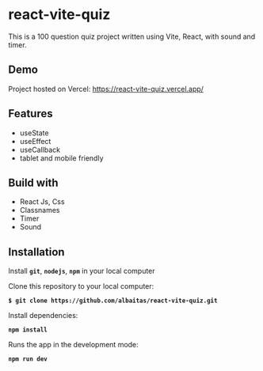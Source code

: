 # react-vite-quiz

This is a 100 question quiz project written using Vite, React, with sound and timer.

## Demo

Project hosted on Vercel: https://react-vite-quiz.vercel.app/

## Features

- useState
- useEffect
- useCallback
- tablet and mobile friendly

## Build with

- React Js, Css
- Classnames
- Timer
- Sound

## Installation

Install **`git`**, **`nodejs`**, **`npm`** in your local computer

Clone this repository to your local computer:

**`$ git clone https://github.com/albaitas/react-vite-quiz.git`**

Install dependencies:

**`npm install`**

Runs the app in the development mode:

**`npm run dev`**
